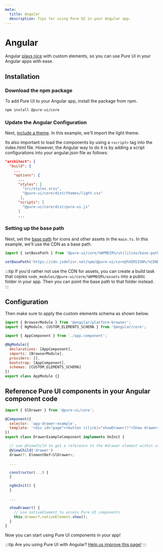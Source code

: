 ```yaml
---
meta:
  title: Angular
  description: Tips for using Pure UI in your Angular app.
---
```


# Angular

Angular [plays nice](https://custom-elements-everywhere.com/#angular) with custom elements, so you can use Pure UI in your Angular apps with ease.

## Installation

### Download the npm package

To add Pure UI to your Angular app, install the package from npm.

```bash
npm install @pure-ui/core
```

### Update the Angular Configuration

Next, [include a theme](/getting-started/themes). In this example, we'll import the light theme.

Its also important to load the components by using a `<script>` tag into the index.html file. However, the Angular way to do it is by adding a script configurations into your angular.json file as follows:

```json
"architect": {
  "build": {
    ...
    "options": {
      ...
      "styles": [
        "src/styles.scss",
        "@pure-ui/core/dist/themes/light.css"
       ],
      "scripts": [
        "@pure-ui/core/dist/pure-ui.js"
      ]
      ...
```

### Setting up the base path

Next, set the [base path](/getting-started/installation#setting-the-base-path) for icons and other assets in the `main.ts`. In this example, we'll use the CDN as a base path.

```jsx
import { setBasePath } from '@pure-ui/core/%NPMDIR%/utilities/base-path';

setBasePath('https://cdn.jsdelivr.net/npm/@pure-ui/core@%VERSION%/%CDNDIR%/');
```

:::tip
If you'd rather not use the CDN for assets, you can create a build task that copies `node_modules/@pure-ui/core/%NPMDIR%/assets` into a public folder in your app. Then you can point the base path to that folder instead.
:::

## Configuration

Then make sure to apply the custom elements schema as shown below.

```js
import { BrowserModule } from '@angular/platform-browser';
import { NgModule, CUSTOM_ELEMENTS_SCHEMA } from '@angular/core';

import { AppComponent } from './app.component';

@NgModule({
  declarations: [AppComponent],
  imports: [BrowserModule],
  providers: [],
  bootstrap: [AppComponent],
  schemas: [CUSTOM_ELEMENTS_SCHEMA]
})
export class AppModule {}
```

## Reference Pure UI components in your Angular component code

```js
import { SlDrawer } from '@pure-ui/core';

@Component({
  selector: 'app-drawer-example',
  template: '<div id="page"><button (click)="showDrawer()">Show drawer</button><p-drawer #drawer label="Drawer" class="drawer-focus" style="--size: 50vw"><p>Drawer content</p></p-drawer></div>'
})
export class DrawerExampleComponent implements OnInit {

  // use @ViewChild to get a reference to the #drawer element within component template
  @ViewChild('drawer')
  drawer?: ElementRef<SlDrawer>;

  ...

  constructor(...) {
  }

  ngOnInit() {
  }

  ...

  showDrawer() {
    // use nativeElement to access Pure UI components
    this.drawer?.nativeElement.show();
  }
}
```

Now you can start using Pure UI components in your app!

:::tip
Are you using Pure UI with Angular? [Help us improve this page!](https://github.com/ssjblue197/pure-ui/blob/next/docs/frameworks/angular.md)
:::

